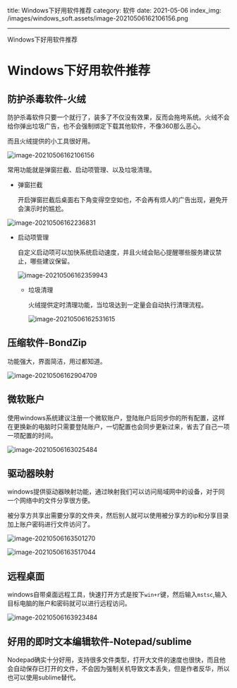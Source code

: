 
title: Windows下好用软件推荐
category: 软件
date: 2021-05-06
index_img: /images/windows_soft.assets/image-20210506162106156.png

---

Windows下好用软件推荐

<!--more-->

# Windows下好用软件推荐
## 防护杀毒软件-火绒

防护杀毒软件只要一个就行了，装多了不仅没有效果，反而会拖垮系统。火绒不会给你弹出垃圾广告，也不会强制绑定下载其他软件，不像360那么恶心。

而且火绒提供的小工具很好用。

![image-20210506162106156](/images/windows_soft.assets/image-20210506162106156.png)

常用功能就是弹窗拦截、启动项管理、以及垃圾清理。

- 弹窗拦截

  开启弹窗拦截后桌面右下角变得空空如也，不会再有烦人的广告出现，避免开会演示时的尴尬。

![image-20210506162236831](/images/windows_soft.assets/image-20210506162236831.png)

- 启动项管理

  自定义启动项可以加快系统启动速度，并且火绒会贴心提醒哪些服务建议禁止，哪些建议保留。

  ![image-20210506162359943](/images/windows_soft.assets/image-20210506162359943.png)

  - 垃圾清理

    火绒提供定时清理功能，当垃圾达到一定量会自动执行清理流程。

    ![image-20210506162531615](/images/windows_soft.assets/image-20210506162531615.png)



## 压缩软件-BondZip

功能强大，界面简洁，用过都知道。

![image-20210506162904709](/images/windows_soft.assets/image-20210506162904709.png)



## 微软账户

使用windows系统建议注册一个微软账户，登陆账户后同步你的所有配置，这样在更换新的电脑时只需要登陆账户，一切配置也会同步更新过来，省去了自己一项一项配置的时间。

![image-20210506163025484](/images/windows_soft.assets/image-20210506163025484.png)



## 驱动器映射

windows提供驱动器映射功能，通过映射我们可以访问局域网中的设备，对于同一个网络中的文件分享很方便。

被分享方共享出需要分享的文件夹，然后别人就可以使用被分享方的ip和分享目录加上账户密码进行文件访问了。



![image-20210506163501270](/images/windows_soft.assets/image-20210506163501270.png)

![image-20210506163517044](/images/windows_soft.assets/image-20210506163517044.png)



## 远程桌面

windows自带桌面远程工具，快速打开方式是按下`win+r`键，然后输入`mstsc`,输入目标电脑的账户和密码就可以进行远程访问。

![image-20210506163923484](/images/windows_soft.assets/image-20210506163923484.png)



## 好用的即时文本编辑软件-Notepad/sublime

Nodepad确实十分好用，支持很多文件类型，打开大文件的速度也很快，而且他会自动保存已打开的文件，不会因为强制关机导致文本丢失，但是作者反华，所以也可以使用sublime替代。

